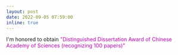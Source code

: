 ```yaml
---
layout: post
date: 2022-09-05 07:59:00
inline: true
---
```


I'm honored to obtain <a style="color: #b509ac">"Distinguished Dissertation Award of Chinese Academy of Sciences (recognizing 100 papers)"</a>
